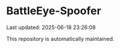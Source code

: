 # BattleEye-Spoofer

Last updated: 2025-06-18 23:26:08

This repository is automatically maintained.
